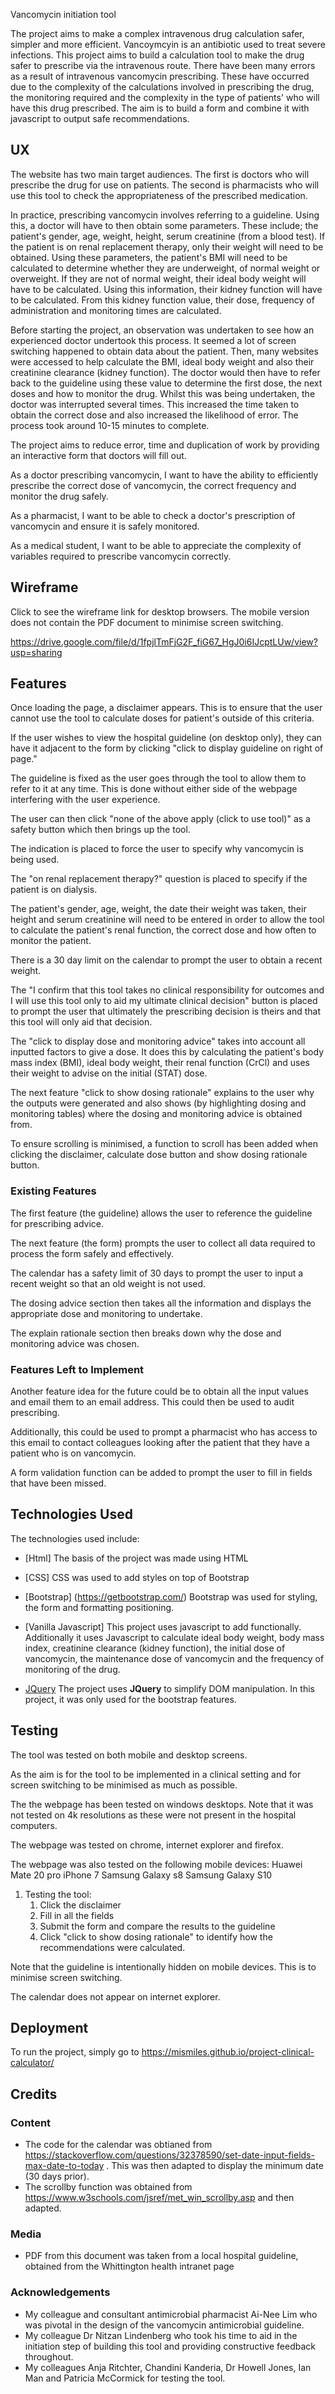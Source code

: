 Vancomycin initiation tool

The project aims to make a complex intravenous drug calculation safer, simpler and more efficient. 
Vancoymcyin is an antibiotic used to treat severe infections. This project aims to build a calculation 
tool to make the drug safer to prescribe via the intravenous route.
There have been many errors as a result of intravenous vancomycin prescribing. These have occurred due 
to the complexity of the calculations involved in prescribing the drug, the monitoring required and the 
complexity in the type of patients' who will have this drug prescribed. 
The aim is to build a form and combine it with javascript to output safe recommendations. 
 
## UX

The website has two main target audiences. The first is doctors who will prescribe the drug for use on patients.
The second is pharmacists who will use this tool to check the appropriateness of the prescribed medication. 

In practice, prescribing vancomycin involves referring to a guideline. Using this, a doctor will have to then 
obtain some parameters. 
These include; the patient's gender, age, weight, height, serum creatinine (from a blood test).
If the patient is on renal replacement therapy, only their weight will need to be obtained.
Using these parameters, the patient's BMI will need to be calculated to determine whether they are underweight, 
of normal weight or overweight. 
If they are not of normal weight, their ideal body weight will have to be calculated.
Using this information, their kidney function will have to be calculated.
From this kidney function value, their dose, frequency of administration and monitoring times are calculated.

Before starting the project, an observation was undertaken to see how an experienced doctor undertook this process. 
It seemed a lot of screen switching happened to obtain data about the patient. Then, many websites were accessed
to help calculate the BMI, ideal body weight and also their creatinine clearance (kidney function).
The doctor would then have to refer back to the guideline using these value to determine the first dose, the next doses
and how to monitor the drug.
Whilst this was being undertaken, the doctor was interrupted several times. This increased the time taken to obtain the
correct dose and also increased the likelihood of error. 
The process took around 10-15 minutes to complete.

The project aims to reduce error, time and duplication of work by providing an interactive form that doctors will fill 
out.

As a doctor prescribing vancomycin, I want to have the ability to efficiently prescribe the correct dose of vancomycin, 
the correct frequency and monitor the drug safely. 

As a pharmacist, I want to be able to check a doctor's prescription of vancomycin and ensure it is safely monitored. 

As a medical student, I want to be able to appreciate the complexity of variables required to prescribe vancomycin 
correctly.

## Wireframe

Click to see the wireframe link for desktop browsers. The mobile version does not contain the PDF document to minimise
screen switching.

https://drive.google.com/file/d/1fpjlTmFjG2F_fiG67_HgJ0i6IJcptLUw/view?usp=sharing

## Features

Once loading the page, a disclaimer appears. This is to ensure that the user cannot use the tool to calculate doses 
for patient's outside of this criteria.

If the user wishes to view the hospital guideline (on desktop only), they can have it adjacent to the form by clicking 
"click to display guideline on right of page."

The guideline is fixed as the user goes through the tool to allow them to refer to it at any time. 
This is done without either side of the webpage interfering with the user experience.

The user can then click "none of the above apply (click to use tool)" as a safety button which then brings up the tool.

The indication is placed to force the user to specify why vancomycin is being used.

The "on renal replacement therapy?" question is placed to specify if the patient is on dialysis.

The patient's gender, age, weight, the date their weight was taken, their
height and serum creatinine will need to be entered in order to allow the tool to calculate the patient's renal
function, the correct dose and how often to monitor the patient.

There is a 30 day limit on the calendar to prompt the user to obtain a recent weight.

The "I confirm that this tool takes no clinical responsibility for outcomes and I will use this tool only 
to aid my ultimate clinical decision" button is placed to prompt the user that ultimately the prescribing decision is theirs
and that this tool will only aid that decision.

The "click to display dose and monitoring advice" takes into account all inputted factors to give a dose. It does this
by calculating the patient's body mass index (BMI), ideal body weight, their renal function (CrCl) and uses their weight 
to advise on the initial (STAT) dose.

The next feature "click to show dosing rationale" explains to the user why the outputs were generated and also shows 
(by highlighting dosing and monitoring tables) where the dosing and monitoring advice is obtained from. 

To ensure scrolling is minimised, a function to scroll has been added when clicking the disclaimer, 
calculate dose button and show dosing rationale button.


### Existing Features
The first feature (the guideline) allows the user to reference the guideline for prescribing advice.

The next feature (the form) prompts the user to collect all data required to process the form safely and effectively.

The calendar has a safety limit of 30 days to prompt the user to input a recent weight so that an old weight is not used.

The dosing advice section then takes all the information and displays the appropriate dose and monitoring to undertake.

The explain rationale section then breaks down why the dose and monitoring advice was chosen.

### Features Left to Implement
Another feature idea for the future could be to obtain all the input values and email them to an email address. This could then
be used to audit prescribing.

Additionally, this could be used to prompt a pharmacist who has access to this email to contact colleagues looking after the patient
that they have a patient who is on vancomycin.

A form validation function can be added to prompt the user to fill in fields that have been missed.


## Technologies Used

The technologies used include:

- [Html]
The basis of the project was made using HTML

- [CSS]
CSS was used to add styles on top of Bootstrap

- [Bootstrap] (https://getbootstrap.com/)
Bootstrap was used for styling, the form and formatting positioning.

- [Vanilla Javascript] 
This project uses javascript to add functionally. Additionally it uses Javascript to calculate 
ideal body weight, body mass index, creatinine clearance (kidney function), the initial dose of vancomycin, 
the maintenance dose of vancomycin and the frequency of monitoring of the drug.

- [JQuery](https://jquery.com)
The project uses **JQuery** to simplify DOM manipulation. In this project, it was only used for the bootstrap features.

## Testing

The tool was tested on both mobile and desktop screens.

As the aim is for the tool to be implemented in a clinical setting and for screen switching to be minimised as much as possible.

The the webpage has been tested on windows desktops. Note that it was not tested on 4k resolutions as these were not present
in the hospital computers.

The webpage was tested on chrome, internet explorer and firefox.

The webpage was also tested on the following mobile devices:
Huawei Mate 20 pro
iPhone 7
Samsung Galaxy s8
Samsung Galaxy S10

1. Testing the tool:
    1. Click the disclaimer
    2. Fill in all the fields
    3. Submit the form and compare the results to the guideline
    4. Click "click to show dosing rationale" to identify how the recommendations were calculated.


Note that the guideline is intentionally hidden on mobile devices. This is to minimise screen switching.

The calendar does not appear on internet explorer.

## Deployment

To run the project, simply go to https://mismiles.github.io/project-clinical-calculator/

## Credits

### Content
- The code for the calendar was obtianed from https://stackoverflow.com/questions/32378590/set-date-input-fields-max-date-to-today 
. This was then adapted to display the minimum date (30 days prior).
- The scrollby function was obtained from https://www.w3schools.com/jsref/met_win_scrollby.asp and then adapted.

### Media
- PDF from this document was taken from a local hospital guideline, obtained from the Whittington health
intranet page

### Acknowledgements
- My colleague and consultant antimicrobial pharmacist Ai-Nee Lim who was pivotal in the design of
the vancomycin antimicrobial guideline.
- My colleague Dr Nitzan Lindenberg who took his time to aid in the initiation step of building this tool
and providing constructive feedback throughout.
- My colleagues Anja Ritchter, Chandini Kanderia, Dr Howell Jones, Ian Man and Patricia McCormick for testing the tool.